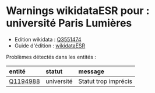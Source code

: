 Warnings wikidataESR pour : université Paris Lumières
================

- Edition wikidata : [Q3551474](https://www.wikidata.org/wiki/Q3551474)
- Guide d'édition : [wikidataESR](https://github.com/cpesr/wikidataESR/)



Problèmes détectés dans les entités :

|entité                                             |statut     |message              |
|:--------------------------------------------------|:----------|:--------------------|
|[Q1194988](https://www.wikidata.org/wiki/Q1194988) |université |Statut trop imprécis |
